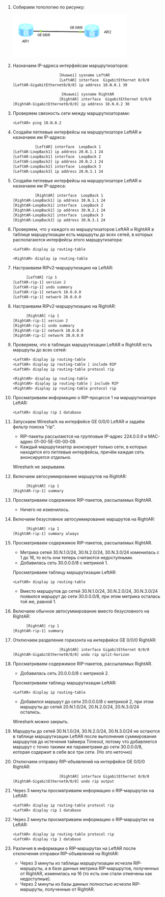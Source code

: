 1. Собираем топологию по рисунку:

   ![Lab_04_1.png](Lab_04_1.png)

2. Назначаем IP-адреса интерфейсам маршрутизаторов:

   ```
                        [Huawei] sysname LeftAR
                        [LeftAR] interface  GigabitEthernet 0/0/0
   [LeftAR-GigabitEthernet0/0/0] ip address 10.N.0.1 30
   ```

   ```
                         [Huawei] sysname RightAR
                        [RightAR] interface  GigabitEthernet 0/0/0
   [RightAR-GigabitEthernet0/0/0] ip address 10.N.0.2 30
   ```

3. Проверяем связность сети между маршрутизаторами:

   ```
   <LeftAR> ping 10.N.0.2
   ```

4. Создаём петлевые интерфейсы на маршрутизаторе LeftAR и назначаем им IP-адреса:

   ```
             [LeftAR] interface  LoopBack 1
   [LeftAR-LoopBack1] ip address 20.N.1.1 24
   [LeftAR-LoopBack1] interface  LoopBack 2
   [LeftAR-LoopBack2] ip address 20.N.2.1 24
   [LeftAR-LoopBack2] interface  LoopBack 3
   [LeftAR-LoopBack3] ip address 20.N.3.1 24
   ```

5. Создаём петлевые интерфейсы на маршрутизаторе LeftAR и назначаем им IP-адреса:

   ```
             [RightAR] interface  LoopBack 1
   [RightAR-LoopBack1] ip address 30.N.1.1 24
   [RightAR-LoopBack1] interface  LoopBack 2
   [RightAR-LoopBack2] ip address 30.N.2.1 24
   [RightAR-LoopBack2] interface  LoopBack 3
   [RightAR-LoopBack3] ip address 30.N.3.1 24
   ```

6. Проверяем, что у каждого из маршрутизаторов LeftAR и RightAR в таблице маршрутизации есть маршруты до всех сетей, в которых располагаются интерфейсы этого маршрутизатора:

   ```
   <LeftAR> display ip routing-table
   ```

   ```
   <RightAR> display ip routing-table
   ```

7. Настраиваем RIPv2-маршрутизацию на LeftAR:

   ```
         [LeftAR] rip 1
   [LeftAR-rip-1] version 2
   [LeftAR-rip-1] undo summary
   [LeftAR-rip-1] network 10.0.0.0
   [LeftAR-rip-1] network 20.0.0.0
   ```

8. Настраиваем RIPv2-маршрутизацию на RightAR:

   ```
         [RightAR] rip 1
   [RightAR-rip-1] version 2
   [RightAR-rip-1] undo summary
   [RightAR-rip-1] network 10.0.0.0
   [RightAR-rip-1] network 30.0.0.0
   ```

9. Проверяем, что в таблицах маршрутизации LeftAR и RightAR есть маршруты до всех сетей:

   ```
   <LeftAR> display ip routing-table
   <LeftAR> display ip routing-table | include RIP
   <LeftAR> display ip routing-table protocol rip
   ```

   ```
   <RightAR> display ip routing-table
   <RightAR> display ip routing-table | include RIP
   <RightAR> display ip routing-table protocol rip
   ```

10. Просматриваем информацию о RIP-процессе 1 на маршрутизаторе LeftAR:

    ```
    <LeftAR> display rip 1 database
    ```

11. Запускаем Wireshark на интерфейсе GE 0/0/0 LeftAR и задаём фильтр поиска "rip".

    - RIP-пакеты рассылаются на групповые IP-адрес 224.0.0.9 и MAC-адрес 01-00-5E-00-00-09.
    - Каждый маршрутизатор анонсирует только сети, в которых находятся его петлевые интерфейсы, причём каждая сеть анонсируется отдельно.

    Wireshark не закрываем.

12. Включаем автосуммирование маршрутов на RightAR:

    ```
          [RightAR] rip 1
    [RightAR-rip-1] summary
    ```

13. Просматриваем содержимое RIP-пакетов, рассылаемых RightAR.

    - Ничего не изменилось.

14. Включаем безусловное автосуммирование маршрутов на RightAR:

    ```
          [RightAR] rip 1
    [RightAR-rip-1] summary always
    ```

15. Просматриваем содержимое RIP-пакетов, рассылаемых RightAR.

    - Метрика сетей 30.N.1.0/24, 30.N.2.0/24, 30.N.3.0/24 изменилась с 1 до 16, то есть они теперь считаются недоступными.
    - Добавилась сеть 30.0.0.0/8 с метрикой 1.

    Просматриваем таблицу маршрутизации LeftAR:

    ```
    <LeftAR> display ip routing-table
    ```

    - Вместо маршрутов до сетей 30.N.1.0/24, 30.N.2.0/24, 30.N.3.0/24 появился маршрут до сети 30.0.0.0/8, при этом метрика осталась той же, равной 1.

16. Включаем обычное автосуммирование вместо безусловного на RightAR:

    ```
          [RightAR] rip 1
    [RightAR-rip-1] summary
    ```

17. Отключаем разделение горизонта на интерфейсе GE 0/0/0 RightAR:

    ```
                         [RightAR] interface GigabitEthernet 0/0/0
    [RightAR-GigabitEthernet0/0/0] undo rip split-horizon
    ```

18. Просматриваем содержимое RIP-пакетов, рассылаемых RightAR.

    - Добавилась сеть 20.0.0.0/8 с метрикой 2.

    Просматриваем таблицу маршрутизации LeftAR:

    ```
    <LeftAR> display ip routing-table
    ```

    - Добавился маршрут до сети 20.0.0.0/8 с метрикой 2, при этом маршруты до сетей 20.N.1.0/24, 20.N.2.0/24, 20.N.3.0/24 остались.

    Wireshark можно закрыть.

19. Маршруты до сетей 30.N.1.0/24, 30.N.2.0/24, 30.N.3.0/24 не остаются в таблице маршрутизации LeftAR после выполнения суммирования маршрутов до истечения таймера Timeout, потому что добавляется маршрут с точно такими же параметрами до сети 30.0.0.0/8, которая содержит в себе все три сети. (Но это неточно)

20. Отключаем отправку RIP-объявлений на интерфейсе GE 0/0/0 RightAR:

    ```
                         [RightAR] interface GigabitEthernet 0/0/0
    [RightAR-GigabitEthernet0/0/0] undo rip output
    ```

21. Через 3 минуты просматриваем информацию о RIP-маршрутах на LeftAR:

    ```
    <LeftAR> display ip routing-table protocol rip
    <LeftAR> display rip 1 database
    ```

22. Через 2 минуты просматриваем информацию о RIP-маршрутах на LeftAR:

    ```
    <LeftAR> display ip routing-table protocol rip
    <LeftAR> display rip 1 database
    ```

23. Различия в информации о RIP-маршрутах на LeftAR после отключения отправки RIP-объявлений на RightAR:

    - Через 3 минуты из таблицы маршрутизации исчезли RIP-маршруты, а в базе данных метрика RIP-маршрутов, полученных от RightAR, изменилась на 16 (то есть они стали отмечены как недоступные).
    - Через 2 минуты из базы данных полностью исчезли RIP-маршруты, полученные от RightAR.
